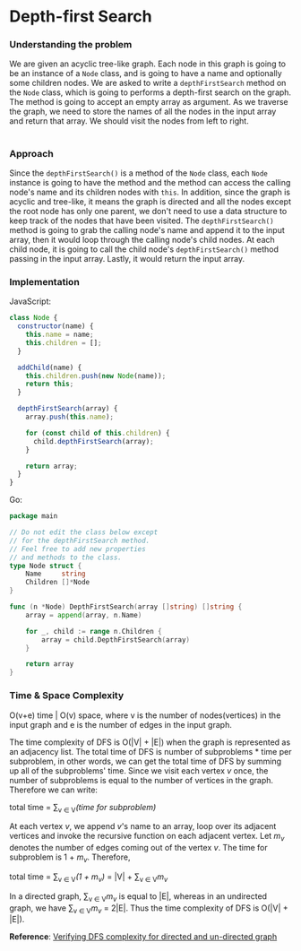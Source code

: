 # Depth-first Search

### Understanding the problem

We are given an acyclic tree-like graph. Each node in this graph is going to be an instance of a `Node` class, and is going to have a name and optionally some children nodes. We are asked to write a `depthFirstSearch` method on the `Node` class, which is going to performs a depth-first search on the graph. The method is going to accept an empty array as argument. As we traverse the graph, we need to store the names of all the nodes in the input array and return that array. We should visit the nodes from left to right.

#

### Approach

Since the `depthFirstSearch()` is a method of the `Node` class, each `Node` instance is going to have the method and the method can access the calling node's name and its children nodes with `this`. In addition, since the graph is acyclic and tree-like, it means the graph is directed and all the nodes except the root node has only one parent, we don't need to use a data structure to keep track of the nodes that have been visited. The `depthFirstSearch()` method is going to grab the calling node's name and append it to the input array, then it would loop through the calling node's child nodes. At each child node, it is going to call the child node's `depthFirstSearch()` method passing in the input array. Lastly, it would return the input array.

### Implementation

JavaScript:

```js
class Node {
  constructor(name) {
    this.name = name;
    this.children = [];
  }

  addChild(name) {
    this.children.push(new Node(name));
    return this;
  }

  depthFirstSearch(array) {
    array.push(this.name);

    for (const child of this.children) {
      child.depthFirstSearch(array);
    }

    return array;
  }
}
```

Go:

```go
package main

// Do not edit the class below except
// for the depthFirstSearch method.
// Feel free to add new properties
// and methods to the class.
type Node struct {
	Name     string
	Children []*Node
}

func (n *Node) DepthFirstSearch(array []string) []string {
	array = append(array, n.Name)

	for _, child := range n.Children {
		array = child.DepthFirstSearch(array)
	}

	return array
}
```

### Time & Space Complexity

O(v+e) time | O(v) space, where v is the number of nodes(vertices) in the input graph and e is the number of edges in the input graph.

The time complexity of DFS is O(|V| + |E|) when the graph is represented as an adjacency list. The total time of DFS is number of subproblems \* time per subproblem, in other words, we can get the total time of DFS by summing up all of the subproblems' time. Since we visit each vertex _v_ once, the number of subproblems is equal to the number of vertices in the graph. Therefore we can write:

total time = ∑<sub>v ∈ V</sub>_(time for subproblem)_

At each vertex _v_, we append _v_'s name to an array, loop over its adjacent vertices and invoke the recursive function on each adjacent vertex. Let _m<sub>v</sub>_ denotes the number of edges coming out of the vertex _v_. The time for subproblem is 1 + _m<sub>v</sub>_. Therefore,

total time = ∑<sub>v ∈ V</sub>_(1 + m<sub>v</sub>)_ = |V| + ∑<sub>v ∈ V</sub>_m<sub>v</sub>_

In a directed graph, ∑<sub>v ∈ V</sub>_m<sub>v</sub>_ is equal to |E|, whereas in an undirected graph, we have ∑<sub>v ∈ V</sub>_m<sub>v</sub>_ = 2|E|. Thus the time complexity of DFS is O(|V| + |E|).

**Reference**: [Verifying DFS complexity for directed and un-directed graph](https://stackoverflow.com/questions/24024331/verifying-dfs-complexity-for-directed-and-un-directed-graph)
